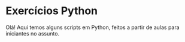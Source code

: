 # Exercícios Python

Olá!
Aqui temos alguns scripts em Python, feitos a partir de aulas para iniciantes no assunto.
